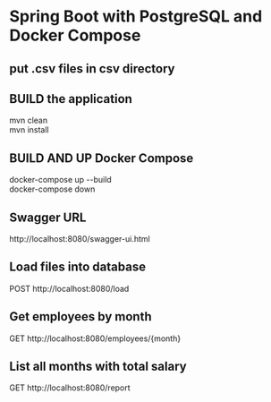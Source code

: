 # Spring Boot with PostgreSQL and Docker Compose

## put  .csv files in csv directory


## BUILD the application
mvn clean   
mvn install

## BUILD AND UP Docker Compose
docker-compose up --build   
docker-compose down 

## Swagger URL
http://localhost:8080/swagger-ui.html

## Load files into database
POST http://localhost:8080/load

## Get employees by month
GET http://localhost:8080/employees/{month}

## List all months with total salary
GET http://localhost:8080/report


